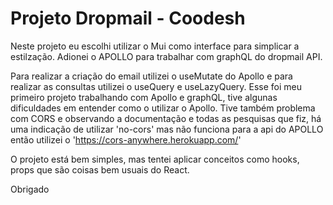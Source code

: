# Projeto Dropmail - Coodesh

Neste projeto eu escolhi utilizar o Mui como interface para simplicar a estilzação.
Adionei o APOLLO para trabalhar com graphQL do dropmail API.

Para realizar a criação do email utilizei o useMutate do Apollo e para realizar as consultas utilizei o useQuery e useLazyQuery.
Esse foi meu primeiro projeto trabalhando com Apollo e graphQL, tive algunas dificuldades em entender como o utilizar o Apollo.
Tive também problema com CORS e observando a documentação e todas as pesquisas que fiz, há uma indicação de utilizar 'no-cors' mas não funciona para 
a api do APOLLO então utilizei o 'https://cors-anywhere.herokuapp.com/'

O projeto está bem simples, mas tentei aplicar conceitos como hooks, props que são coisas bem usuais do React.

Obrigado